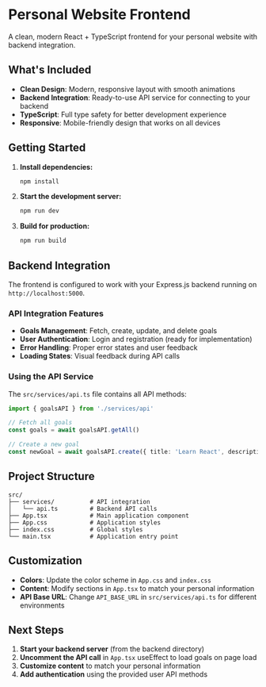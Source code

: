 # Personal Website Frontend

A clean, modern React + TypeScript frontend for your personal website with backend integration.

## What's Included

- **Clean Design**: Modern, responsive layout with smooth animations
- **Backend Integration**: Ready-to-use API service for connecting to your backend
- **TypeScript**: Full type safety for better development experience
- **Responsive**: Mobile-friendly design that works on all devices

## Getting Started

1. **Install dependencies:**
   ```bash
   npm install
   ```

2. **Start the development server:**
   ```bash
   npm run dev
   ```

3. **Build for production:**
   ```bash
   npm run build
   ```

## Backend Integration

The frontend is configured to work with your Express.js backend running on `http://localhost:5000`.

### API Integration Features

- **Goals Management**: Fetch, create, update, and delete goals
- **User Authentication**: Login and registration (ready for implementation)
- **Error Handling**: Proper error states and user feedback
- **Loading States**: Visual feedback during API calls

### Using the API Service

The `src/services/api.ts` file contains all API methods:

```typescript
import { goalsAPI } from './services/api'

// Fetch all goals
const goals = await goalsAPI.getAll()

// Create a new goal
const newGoal = await goalsAPI.create({ title: 'Learn React', description: 'Master React fundamentals' })
```

## Project Structure

```
src/
├── services/          # API integration
│   └── api.ts         # Backend API calls
├── App.tsx            # Main application component
├── App.css            # Application styles
├── index.css          # Global styles
└── main.tsx           # Application entry point
```

## Customization

- **Colors**: Update the color scheme in `App.css` and `index.css`
- **Content**: Modify sections in `App.tsx` to match your personal information
- **API Base URL**: Change `API_BASE_URL` in `src/services/api.ts` for different environments

## Next Steps

1. **Start your backend server** (from the backend directory)
2. **Uncomment the API call** in `App.tsx` useEffect to load goals on page load
3. **Customize content** to match your personal information
4. **Add authentication** using the provided user API methods
